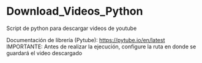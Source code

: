 # Download_Videos_Python
Script de python para descargar videos de youtube

Documentación de librería (Pytube): https://pytube.io/en/latest     
IMPORTANTE:
Antes de realizar la ejecución, configure la ruta en donde se guardará el video descargado
